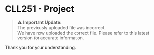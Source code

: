 # CLL251 - Project

> ⚠️ **Important Update:**  
The previously uploaded file was incorrect.  
We have now uploaded the correct file. Please refer to this latest version for accurate information.

Thank you for your understanding.
